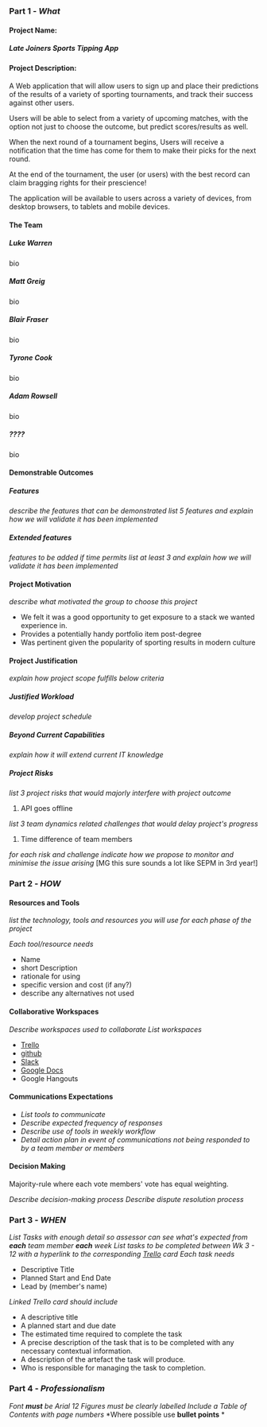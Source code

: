 ### Part 1 - *What*

#### Project Name:
##### Late Joiners Sports Tipping App

#### Project Description:
A Web application that will allow users to sign up and place their predictions of the results of a variety of sporting tournaments, and track their success against other users.

Users will be able to select from a variety of upcoming matches, with the option not just to choose the outcome, but predict scores/results as well.

When the next round of a tournament begins, Users will receive a notification that the time has come for them to make their picks for the next round.

At the end of the tournament, the user (or users) with the best record can claim bragging rights for their prescience!

The application will be available to users across a variety of devices, from desktop browsers, to tablets and mobile devices.

#### The Team

##### Luke Warren
bio

##### Matt Greig
bio

##### Blair Fraser
bio

##### Tyrone Cook
bio

##### Adam Rowsell
bio

##### ????
bio

#### Demonstrable Outcomes

##### Features
*describe the features that can be demonstrated*
*list 5 features and explain how we will validate it has been implemented*

##### Extended features
*features to be added if time permits*
*list at least 3 and explain how we will validate it has been implemented*

#### Project Motivation
*describe what motivated the group to choose this project*

- We felt it was a good opportunity to get exposure to a stack we wanted experience in.
- Provides a potentially handy portfolio item post-degree
- Was pertinent given the popularity of sporting results in modern culture

#### Project Justification
*explain how project scope fulfills below criteria*

##### Justified Workload
*develop project schedule*

##### Beyond Current Capabilities
*explain how it will extend current IT knowledge*

##### Project Risks
*list 3 project risks that would majorly interfere with project outcome*
1. API goes offline

*list 3 team dynamics related challenges that would delay project's progress*
1. Time difference of team members

*for each risk and challenge indicate how we propose to monitor and minimise the issue arising* [MG this sure sounds a lot like SEPM in 3rd year!]

### Part 2 - *HOW*

#### Resources and Tools
*list the technology, tools and resources you will use for each phase of the project*

*Each tool/resource needs*
- Name
- short Description
- rationale for using
- specific version and cost (if any?)
- describe any alternatives not used

#### Collaborative Workspaces
*Describe workspaces used to collaborate*
*List workspaces*
- [Trello](https://trello.com/b/hO83Xzoj/latejoiners)
- [github](https://github.com/LateJoiners)
- [Slack](https://rmitlatejoiners.slack.com)
- [Google Docs](https://docs.google.com)
- Google Hangouts

#### Communications Expectations
- *List tools to communicate*
- *Describe expected frequency of responses*
- *Describe use of tools in weekly workflow*
- *Detail action plan in event of communications not being responded to by a team member or members*

#### Decision Making
Majority-rule where each vote members' vote has equal weighting.

*Describe decision-making process*
*Describe dispute resolution process*


### Part 3 - *WHEN*
*List Tasks with enough detail so assessor can see what's expected from **each** team member **each** week*
*List tasks to be completed between Wk 3 - 12 with a hyperlink to the corresponding [Trello](https://trello.com/b/hO83Xzoj/latejoiners) card*
*Each task needs*
- Descriptive Title
- Planned Start and End Date
- Lead by (member's name)

*Linked Trello card should include*
- A descriptive title
- A planned start and due date
- The estimated time required to complete the task
- A precise description of the task that is to be completed with any necessary contextual information.
- A description of the artefact the task will produce.
- Who is responsible for managing the task to completion.

### Part 4 - *Professionalism*
*Font **must** be Arial 12*
*Figures must be clearly labelled*
*Include a Table of Contents with page numbers*
*Where possible use **bullet points** *
